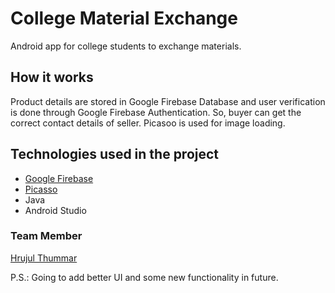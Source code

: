 # College Material Exchange

Android app for college students to exchange materials.

## How it works

Product details are stored in Google Firebase Database and user verification is done through Google Firebase Authentication. So, buyer can get the correct contact details of seller. 
Picasoo is used for image loading.

## Technologies used in the project

* [Google Firebase](https://firebase.google.com/)
* [Picasso](https://github.com/square/picasso)
* Java
* Android Studio

### Team Member

[Hrujul Thummar](https://github.com/HrujulThumar22)

P.S.: Going to add better UI and some new functionality in future.
